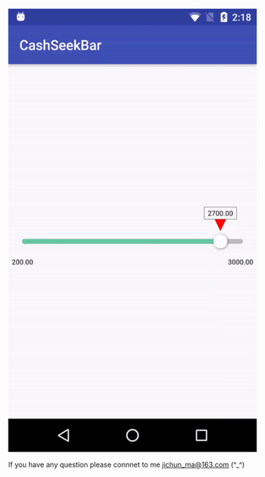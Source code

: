 ![Image](https://github.com/JichunMa/CashSeekBar/blob/master/ezgif-2-786af347a8.gif)


If you have any question please connnet to me jichun_ma@163.com (^_^)
